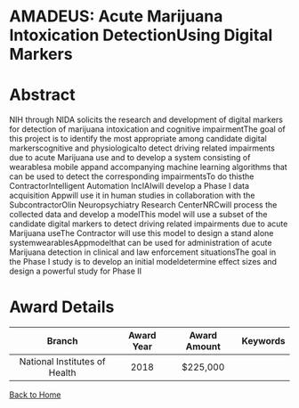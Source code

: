 
AMADEUS: Acute Marijuana Intoxication DetectionUsing Digital Markers
====================================================================

# Abstract


NIH through NIDA solicits the research and development of digital markers for detection of marijuana intoxication and cognitive impairmentThe goal of this project is to identify the most appropriate among candidate digital markerscognitive and physiologicalto detect driving related impairments due to acute Marijuana use and to develop a system consisting of wearablesa mobile appand accompanying machine learning algorithms that can be used to detect the corresponding impairmentsTo do thisthe ContractorIntelligent Automation IncIAIwill develop a Phase I data acquisition Appwill use it in human studies in collaboration with the SubcontractorOlin Neuropsychiatry Research CenterNRCwill process the collected data and develop a modelThis model will use a subset of the candidate digital markers to detect driving related impairments due to acute Marijuana useThe Contractor will use this model to design a stand alone systemwearablesAppmodelthat can be used for administration of acute Marijuana detection in clinical and law enforcement situationsThe goal in the Phase I study is to develop an initial modeldetermine effect sizes and design a powerful study for Phase II  

# Award Details

|Branch|Award Year|Award Amount|Keywords|
| :---: | :---: | :---: | :---: |
|National Institutes of Health|2018|$225,000||
  
  


[Back to Home](https://github.com/chrischow/dod_sbir_awards#2240)